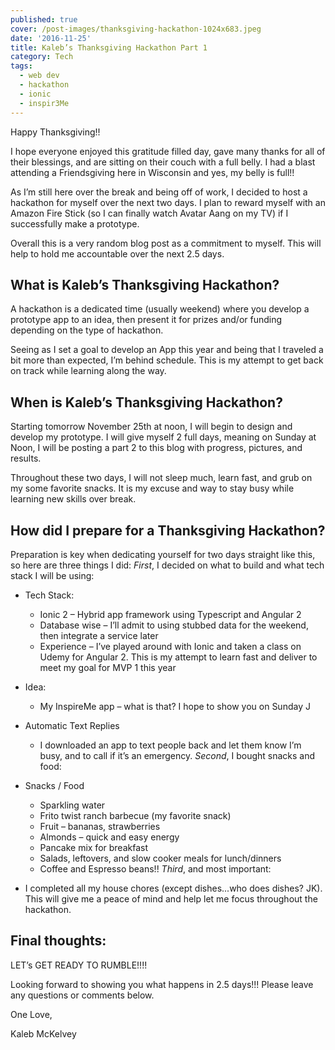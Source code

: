 ```yaml
---
published: true
cover: /post-images/thanksgiving-hackathon-1024x683.jpeg
date: '2016-11-25'
title: Kaleb’s Thanksgiving Hackathon Part 1
category: Tech
tags:
  - web dev
  - hackathon
  - ionic
  - inspir3Me
---
```

Happy Thanksgiving!!

I hope everyone enjoyed this gratitude filled day, gave many thanks for all of their blessings, and are sitting on their couch with a full belly. I had a blast attending a Friendsgiving here in Wisconsin and yes, my belly is full!!

As I’m still here over the break and being off of work, I decided to host a hackathon for myself over the next two days. I plan to reward myself with an Amazon Fire Stick (so I can finally watch Avatar Aang on my TV) if I successfully make a prototype.

Overall this is a very random blog post as a commitment to myself. This will help to hold me accountable over the next 2.5 days.

## What is Kaleb’s Thanksgiving Hackathon?

A hackathon is a dedicated time (usually weekend) where you develop a prototype app to an idea, then present it for prizes and/or funding depending on the type of hackathon.

Seeing as I set a goal to develop an App this year and being that I traveled a bit more than expected, I’m behind schedule. This is my attempt to get back on track while learning along the way.

## When is Kaleb’s Thanksgiving Hackathon?

Starting tomorrow November 25th at noon, I will begin to design and develop my prototype. I will give myself 2 full days, meaning on Sunday at Noon, I will be posting a part 2 to this blog with progress, pictures, and results.

Throughout these two days, I will not sleep much, learn fast, and grub on my some favorite snacks. It is my excuse and way to stay busy while learning new skills over break.

## How did I prepare for a Thanksgiving Hackathon?

Preparation is key when dedicating yourself for two days straight like this, so here are three things I did: _First_, I decided on what to build and what tech stack I will be using:

  * Tech Stack:
    * Ionic 2 – Hybrid app framework using Typescript and Angular 2
    * Database wise – I’ll admit to using stubbed data for the weekend, then integrate a service later
    * Experience – I’ve played around with Ionic and taken a class on Udemy for Angular 2. This is my attempt to learn fast and deliver to meet my goal for MVP 1 this year
  * Idea:
    * My InspireMe app – what is that? I hope to show you on Sunday J
  * Automatic Text Replies
    * I downloaded an app to text people back and let them know I’m busy, and to call if it’s an emergency.
_Second_, I bought snacks and food:

  * Snacks / Food
    * Sparkling water
    * Frito twist ranch barbecue (my favorite snack)
    * Fruit – bananas, strawberries
    * Almonds – quick and easy energy
    * Pancake mix for breakfast
    * Salads, leftovers, and slow cooker meals for lunch/dinners
    * Coffee and Espresso beans!!
_Third_, and most important:

  * I completed all my house chores (except dishes...who does dishes? JK).
This will give me a peace of mind and help let me focus throughout the hackathon.

## Final thoughts:

LET’s GET READY TO RUMBLE!!!!

Looking forward to showing you what happens in 2.5 days!!! Please leave any questions or comments below.

One Love,

Kaleb McKelvey
